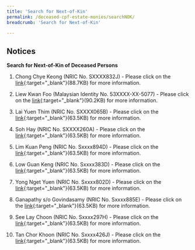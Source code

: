 ```yaml
---
title: 'Search for Next-of-Kin'
permalink: /deceased-cpf-estate-monies/searchNOK/
breadcrumb: 'Search for Next-of-Kin'

---
```



Notices
---
**Search for Next-of-Kin of Deceased Persons**<br>

1)  Chong Chye Keong (NRIC No. SXXXX832J)  - Please click on the [link](/files/Adv_T6218.pdf){:target="_blank"}(88.7KB) for more information.

2)  Liew Kwan Foo (Malaysian Identity No. 53XXXX-XX-5077)  - Please click on the [link](/files/T6611-2018.pdf){:target="_blank"}(90.2KB) for more information.

3)  Lai Yuen Thim (NRIC No. SXXXX065B)  - Please click on the [link](/files/Advert-T2882019.pdf){:target="_blank"}(63.5KB) for more information.

4)  Soh Hay (NRIC No. SXXXX260A) - Please click on the [link](/files/advT2037-2018.pdf){:target="_blank"}(63.5KB) for more information.

5)  Lim Kuan Peng (NRIC No. Sxxxx894D) - Please click on the [link](/files/PTnotice15092021.pdf){:target="_blank"}(63.5KB) for more information.

6)  Low Guan Keng (NRIC No. Sxxxx383D) - Please click on the [link](/files/PTnotice15092021.pdf){:target="_blank"}(63.5KB) for more information.

7)  Yong Nget Yuen (NRIC No. Sxxxx802D) - Please click on the [link](/files/PTnotice15092021.pdf){:target="_blank"}(63.5KB) for more information.

8)  Ganapathy s/o Govindasamy (NRIC No. Sxxxx885E) - Please click on the [link](/files/29March2023Adv.pdf){:target="_blank"}(63.5KB) for more information.

9)  See Lay Choon (NRIC No. Sxxxx297H) - Please click on the [link](/files/29March2023Adv.pdf){:target="_blank"}(63.5KB) for more information.

10) Tan Chor Khoon (NRIC No. Sxxxx426J) - Please click on the [link](/files/29March2023Adv.pdf){:target="_blank"}(63.5KB) for more information.
